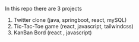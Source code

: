 In this repo there are 3 projects

1) Twitter clone (java, springboot, react, mySQL)
2) Tic-Tac-Toe game (react, javascript, tailwindcss)
3) KanBan Bord (react , javascript)
